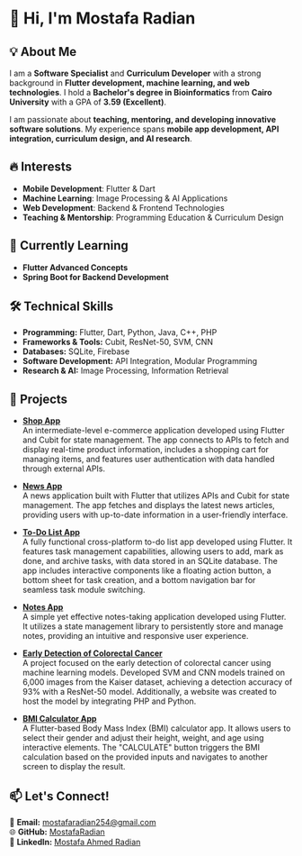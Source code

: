 # 👋 Hi, I'm Mostafa Radian  

## 💡 About Me  
I am a **Software Specialist** and **Curriculum Developer** with a strong background in **Flutter development, machine learning, and web technologies**. I hold a **Bachelor's degree in Bioinformatics** from **Cairo University** with a GPA of **3.59 (Excellent)**.  

I am passionate about **teaching, mentoring, and developing innovative software solutions**. My experience spans **mobile app development, API integration, curriculum design, and AI research**.  

## 🔥 Interests  
- **Mobile Development**: Flutter & Dart  
- **Machine Learning**: Image Processing & AI Applications  
- **Web Development**: Backend & Frontend Technologies  
- **Teaching & Mentorship**: Programming Education & Curriculum Design  

## 🎯 Currently Learning  
- **Flutter Advanced Concepts**  
- **Spring Boot for Backend Development**  

## 🛠️ Technical Skills  
- **Programming:** Flutter, Dart, Python, Java, C++, PHP  
- **Frameworks & Tools:** Cubit, ResNet-50, SVM, CNN  
- **Databases:** SQLite, Firebase  
- **Software Development:** API Integration, Modular Programming  
- **Research & AI:** Image Processing, Information Retrieval  

## 🚀 Projects  

- **[Shop App](https://github.com/MostafaRadian/Shop-app)**  
  An intermediate-level e-commerce application developed using Flutter and Cubit for state management. The app connects to APIs to fetch and display real-time product information, includes a shopping cart for managing items, and features user authentication with data handled through external APIs.

- **[News App](https://github.com/MostafaRadian/News-App)**  
  A news application built with Flutter that utilizes APIs and Cubit for state management. The app fetches and displays the latest news articles, providing users with up-to-date information in a user-friendly interface.

- **[To-Do List App](https://github.com/MostafaRadian/To_Do_list)**  
  A fully functional cross-platform to-do list app developed using Flutter. It features task management capabilities, allowing users to add, mark as done, and archive tasks, with data stored in an SQLite database. The app includes interactive components like a floating action button, a bottom sheet for task creation, and a bottom navigation bar for seamless task module switching.

- **[Notes App](https://github.com/MostafaRadian/notes)**  
  A simple yet effective notes-taking application developed using Flutter. It utilizes a state management library to persistently store and manage notes, providing an intuitive and responsive user experience.

- **[Early Detection of Colorectal Cancer](https://github.com/MostafaRadian/Early-detection-of-Colorectal-Cancer-using-ResNet-50)**  
  A project focused on the early detection of colorectal cancer using machine learning models. Developed SVM and CNN models trained on 6,000 images from the Kaiser dataset, achieving a detection accuracy of 93% with a ResNet-50 model. Additionally, a website was created to host the model by integrating PHP and Python.

- **[BMI Calculator App](https://github.com/MostafaRadian/BMI_Calculator_fluuter)**  
  A Flutter-based Body Mass Index (BMI) calculator app. It allows users to select their gender and adjust their height, weight, and age using interactive elements. The "CALCULATE" button triggers the BMI calculation based on the provided inputs and navigates to another screen to display the result.

## 📫 Let's Connect!  
📧 **Email:** mostafaradian254@gmail.com  
🌐 **GitHub:** [MostafaRadian](https://github.com/MostafaRadian)  
💼 **LinkedIn:** [Mostafa Ahmed Radian](https://www.linkedin.com/in/mostafa-ahmed-radian-114a24181/)  
```
```
